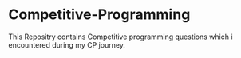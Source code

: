 # Competitive-Programming
This Repositry contains Competitive programming questions which i encountered during my CP journey.
